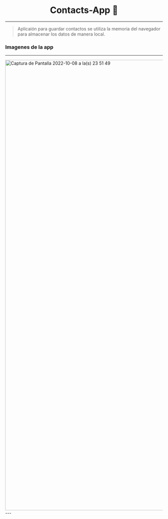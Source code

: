 <h1 align="center">Contacts-App 📝</h1>

----

> Aplicaión para guardar contactos se utiliza la memoria del navegador para almacenar los datos
de manera local.

<h3>Imagenes de la app</h3>

---
<img width="1440" alt="Captura de Pantalla 2022-10-08 a la(s) 23 51 49" src="https://user-images.githubusercontent.com/108855218/194735465-2906f9b3-9d7f-45ca-8dec-7ce7ccc6eea2.png">
---
